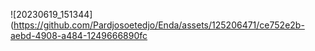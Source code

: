 ![20230619_151344](https://github.com/Pardjosoetedjo/Enda/assets/125206471/ce752e2b-aebd-4908-a484-1249666890fc
